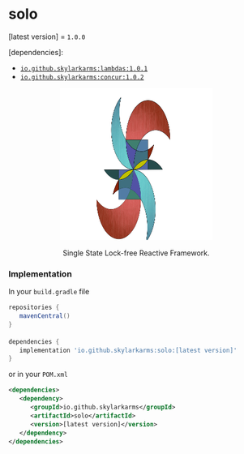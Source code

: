 # solo

[latest version] = `1.0.0`

[dependencies]: 
   - [`io.github.skylarkarms:lambdas:1.0.1`](https://github.com/Skylarkarms/Lambdas)
   - [`io.github.skylarkarms:concur:1.0.2`](https://github.com/Skylarkarms/Concur)


<p align="center">
  <img src="solo_logo.svg" width="300" height="300">
</p>

<p align="center">
Single State Lock-free Reactive Framework.
</p>

### Implementation
In your `build.gradle` file
```groovy
repositories {
   mavenCentral()
}

dependencies {
   implementation 'io.github.skylarkarms:solo:[latest version]'
}
```

or in your `POM.xml`
```xml
<dependencies>
   <dependency>
      <groupId>io.github.skylarkarms</groupId>
      <artifactId>solo</artifactId>
      <version>[latest version]</version>
   </dependency>
</dependencies>
```